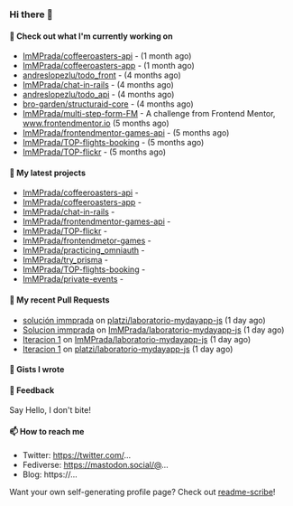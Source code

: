### Hi there 👋

#### 👷 Check out what I'm currently working on

- [ImMPrada/coffeeroasters-api](https://github.com/ImMPrada/coffeeroasters-api) -  (1 month ago)
- [ImMPrada/coffeeroasters-app](https://github.com/ImMPrada/coffeeroasters-app) -  (1 month ago)
- [andreslopezlu/todo_front](https://github.com/andreslopezlu/todo_front) -  (4 months ago)
- [ImMPrada/chat-in-rails](https://github.com/ImMPrada/chat-in-rails) -  (4 months ago)
- [andreslopezlu/todo_api](https://github.com/andreslopezlu/todo_api) -  (4 months ago)
- [bro-garden/structuraid-core](https://github.com/bro-garden/structuraid-core) -  (4 months ago)
- [ImMPrada/multi-step-form-FM](https://github.com/ImMPrada/multi-step-form-FM) - A challenge from Frontend Mentor, www.frontendmentor.io (5 months ago)
- [ImMPrada/frontendmentor-games-api](https://github.com/ImMPrada/frontendmentor-games-api) -  (5 months ago)
- [ImMPrada/TOP-flights-booking](https://github.com/ImMPrada/TOP-flights-booking) -  (5 months ago)
- [ImMPrada/TOP-flickr](https://github.com/ImMPrada/TOP-flickr) -  (5 months ago)

#### 🌱 My latest projects

- [ImMPrada/coffeeroasters-api](https://github.com/ImMPrada/coffeeroasters-api) - 
- [ImMPrada/coffeeroasters-app](https://github.com/ImMPrada/coffeeroasters-app) - 
- [ImMPrada/chat-in-rails](https://github.com/ImMPrada/chat-in-rails) - 
- [ImMPrada/frontendmentor-games-api](https://github.com/ImMPrada/frontendmentor-games-api) - 
- [ImMPrada/TOP-flickr](https://github.com/ImMPrada/TOP-flickr) - 
- [ImMPrada/frontendmetor-games](https://github.com/ImMPrada/frontendmetor-games) - 
- [ImMPrada/practicing_omniauth](https://github.com/ImMPrada/practicing_omniauth) - 
- [ImMPrada/try_prisma](https://github.com/ImMPrada/try_prisma) - 
- [ImMPrada/TOP-flights-booking](https://github.com/ImMPrada/TOP-flights-booking) - 
- [ImMPrada/private-events](https://github.com/ImMPrada/private-events) - 

#### 🔨 My recent Pull Requests

- [solución immprada](https://github.com/platzi/laboratorio-mydayapp-js/pull/48) on [platzi/laboratorio-mydayapp-js](https://github.com/platzi/laboratorio-mydayapp-js) (1 day ago)
- [Solucion immprada](https://github.com/ImMPrada/laboratorio-mydayapp-js/pull/2) on [ImMPrada/laboratorio-mydayapp-js](https://github.com/ImMPrada/laboratorio-mydayapp-js) (1 day ago)
- [Iteracion 1](https://github.com/ImMPrada/laboratorio-mydayapp-js/pull/1) on [ImMPrada/laboratorio-mydayapp-js](https://github.com/ImMPrada/laboratorio-mydayapp-js) (1 day ago)
- [Iteracion 1](https://github.com/platzi/laboratorio-mydayapp-js/pull/47) on [platzi/laboratorio-mydayapp-js](https://github.com/platzi/laboratorio-mydayapp-js) (1 day ago)

#### 📓 Gists I wrote



#### 💬 Feedback

Say Hello, I don't bite!

#### 📫 How to reach me

- Twitter: https://twitter.com/...
- Fediverse: https://mastodon.social/@...
- Blog: https://...

Want your own self-generating profile page? Check out [readme-scribe](https://github.com/muesli/readme-scribe)!
